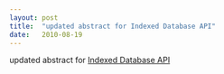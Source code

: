 ```yaml
---
layout: post
title:  "updated abstract for Indexed Database API"
date:   2010-08-19
---
```


updated abstract for <a href="http://www.w3.org/TR/2010/WD-IndexedDB-20100819/">Indexed Database API</a>